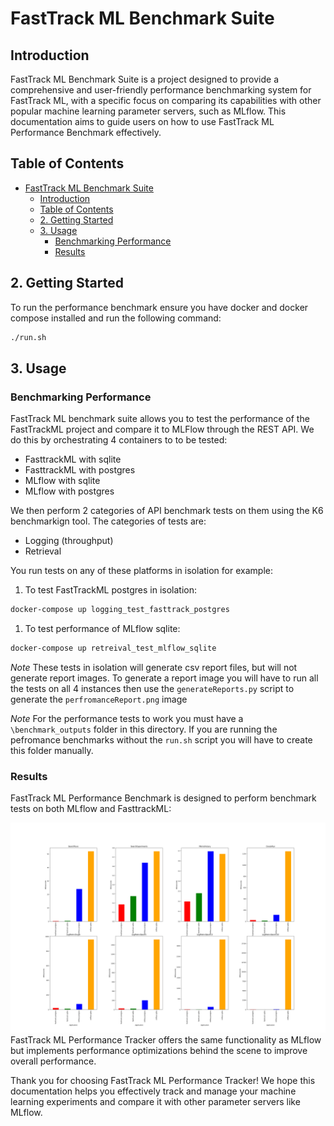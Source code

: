 # FastTrack ML Benchmark Suite

## Introduction

FastTrack ML Benchmark Suite is a project designed to provide a comprehensive and user-friendly performance benchmarking system for FastTrack ML, with a specific focus on comparing its capabilities with other popular machine learning parameter servers, such as MLflow. This documentation aims to guide users on how to use FastTrack ML Performance Benchmark effectively.

## Table of Contents

- [FastTrack ML Benchmark Suite](#fasttrack-ml-benchmark-suite)
  - [Introduction](#introduction)
  - [Table of Contents](#table-of-contents)
  - [2. Getting Started ](#2-getting-started-)
  - [3. Usage ](#3-usage-)
    - [Benchmarking Performance ](#benchmarking-performance-)
    - [Results ](#results-)

## 2. Getting Started <a name="getting-started"></a>

To run the performance benchmark ensure you have docker and docker compose installed and run the following command:

```bash
./run.sh
```

## 3. Usage <a name="usage"></a>

### Benchmarking Performance <a name="benchmarking-performance"></a>

FastTrack ML benchmark suite allows you to test the performance of the FastTrackML project and compare it to MLFlow through the REST API. We do this by orchestrating 4 containers to to be tested:
- FasttrackML with sqlite
- FasttrackML with postgres
- MLflow with sqlite
- MLflow with postgres

We then perform 2 categories of API benchmark tests on them using the K6 benchmarkign tool. The categories of tests are:
- Logging (throughput)
- Retrieval

You run tests on any of these platforms in isolation for example:

1. To test FastTrackML postgres in isolation:

```bash
docker-compose up logging_test_fasttrack_postgres
```

1. To test performance of MLflow sqlite:

```bash
docker-compose up retreival_test_mlflow_sqlite
```

*Note* These tests in isolation will generate csv report files, but will not generate report images. To generate a report image you will have to run all the tests on all 4 instances then use the `generateReports.py` script to generate the `perfromanceReport.png` image

*Note* For the performance tests to work you must have a `\benchmark_outputs` folder in this directory. If you are running the pefromance benchmarks without the `run.sh` script you will have to create this folder manually.

### Results <a name="comparing-with-mlflow"></a>

FastTrack ML Performance Benchmark is designed to perform benchmark tests on both MLflow and FasttrackML:

![Performance Report](performanceReport.png)
FastTrack ML Performance Tracker offers the same functionality as MLflow but implements performance optimizations behind the scene to improve overall performance.


Thank you for choosing FastTrack ML Performance Tracker! We hope this documentation helps you effectively track and manage your machine learning experiments and compare it with other parameter servers like MLflow.